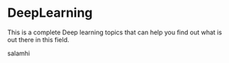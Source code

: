 # DeepLearning
This is a complete Deep learning topics that can help you find out what is out there in this field.


<table>
  <row>salam</row>
  <row>hi</row>
</table>
